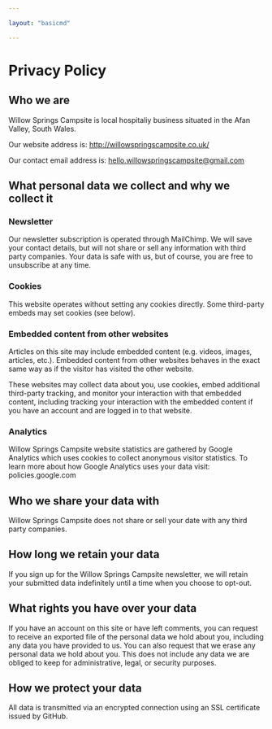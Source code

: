 ```yaml
---

layout: "basicmd"

---
```


# Privacy Policy

## Who we are

Willow Springs Campsite is local hospitaliy business situated in the Afan Valley, South Wales.

Our website address is: http://willowspringscampsite.co.uk/

Our contact email address is: hello.willowspringscampsite@gmail.com

## What personal data we collect and why we collect it

### Newsletter
Our newsletter subscription is operated through MailChimp. We will save your contact details, but will not share or sell any information with third party companies. Your data is safe with us, but of course, you are free to unsubscribe at any time.

### Cookies

This website operates without setting any cookies directly. Some third-party embeds may set cookies (see below).

### Embedded content from other websites

Articles on this site may include embedded content (e.g. videos, images, articles, etc.). Embedded content from other websites behaves in the exact same way as if the visitor has visited the other website.

These websites may collect data about you, use cookies, embed additional third-party tracking, and monitor your interaction with that embedded content, including tracking your interaction with the embedded content if you have an account and are logged in to that website.

### Analytics

Willow Springs Campsite website statistics are gathered by Google Analytics which uses cookies to collect anonymous visitor statistics. To learn more about how Google Analytics uses your data visit: policies.google.com

## Who we share your data with

Willow Springs Campsite does not share or sell your date with any third party companies.

## How long we retain your data

If you sign up for the Willow Springs Campsite newsletter, we will retain your submitted data indefinitely until a time when you choose to opt-out.

## What rights you have over your data

If you have an account on this site or have left comments, you can request to receive an exported file of the personal data we hold about you, including any data you have provided to us. You can also request that we erase any personal data we hold about you. This does not include any data we are obliged to keep for administrative, legal, or security purposes.

## How we protect your data

All data is transmitted via an encrypted connection using an SSL certificate issued by GitHub.